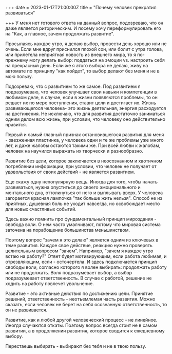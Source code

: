 +++
date = 2023-01-17T21:00:00Z
title = "Почему человек прекратил развиваться"

+++
У меня нет готового ответа на данный вопрос, подозреваю, что он даже является риторическим. И посему хочу переформулировать его на "Как, а главное, зачем продолжать развитие".

Просыпаясь каждое утро, я делаю выбор, провести день хорошо или не очень. Если мне вдруг приснился плохой сон, или болит с утра голова, или прилетела неприятная новость из внешнего мира, то я по-прежнему могу делать выбор: поддаться на эмоции vs. настроить себя на прекрасный день. Если же я этого выбора не делаю, живу на автомате по принципу "как пойдет", то выбор делают без меня и не в мою пользу.

Подозреваю, что с развитием то же самое. Под развитием я подразумеваю, что человек улучшает свои навыки и компетенции в любимом деле, в случае, если в жизни появляются проблемы, то он решает их по мере поступления, ставит цели и достигает их. Жизнь развивающегося человека- это жизнь деятельная, энергия расходуется на достижения. Не исключаю, что для развития достаточно заниматься одним делом всю жизнь, при условии, что человеку оно действительно нравится.

Первый и самый главный признак остановившегося развития для меня - заезженная пластинка, у человека одни и те же проблемы уже много лет, и даже жалобы остаются такими же. При всей любви к жалобам, человек на научился выражать их творчески и разнообразно.

Развитие без цели, которое заключается в неосознанном и хаотичном потреблении информации, при условии, что человек не получает от удовольствия от своих действий - не является развитием.

Еще скажу одну непопулярную вещь. Иногда для того, чтобы начать развиваться, нужна опуститься до своего эмоционального и ментального дна, оттолкнуться от него и выплывать вверх. У человека загорается красная лампочка "так больше жить нельзя". Способ не из приятных, душевная боль не уходит навсегда, но освобождает место для новых счастливых событий.

Здесь важно помнить про фундаментальный принцип мироздания - свобода воли. О нем часто умалчивают, потому что мировая система заточена на порабощение большинства меньшинством. 

Поэтому вопрос "зачем я это делаю" является одним из ключевых в теме развития. Каждое свое действие, реакцию нужно проверять целительным вопросом "зачем".  Например, "зачем я каждое утро встаю на работу?" Ответ будет мотивирующим, если работа любимая, и отрезвляющим, если - осточертела. И здесь подключается принцип свободы воли, согласно которого я волен выбирать: продолжать работу или не продолжать. Воля подразумевает выбор, а выбор подразумевает ответственность. В случае с работой, решение не ходить на работу повлечет увольнение. 

Развитие - это активные действия по достижению цели. Принятие решений, ответственность - неотъемлемая часть развития. Можно сказать, если человек не берет на себя осознанную ответственность, то он не развивается.

Развитие, как и любой другой человеческий процесс - не линейное. Иногда случаются откаты. Поэтому вопрос всегда стоит не в самом развитии, а в продолжении развития, которое сводится к ежедневному выбору. 

Перестаешь выбирать - выбирают без тебя и не в твою пользу.
